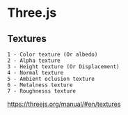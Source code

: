 # Three.js

## Textures

    1 - Color texture (Or albedo)
    2 - Alpha texture
    3 - Height texture (Or Displacement)
    4 - Normal texture
    5 - Ambient oclusion texture
    6 - Metalness texture
    7 - Roughnesss texture


  https://threejs.org/manual/#en/textures
